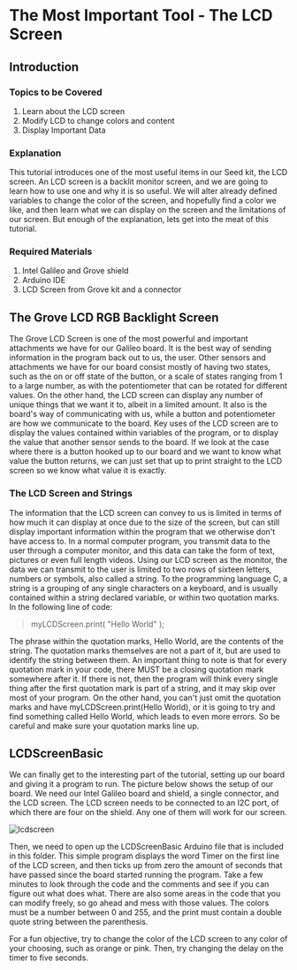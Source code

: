 # The Most Important Tool - The LCD Screen

## Introduction

### Topics to be Covered
  1. Learn about the LCD screen
  2. Modify LCD to change colors and content
  3. Display Important Data

### Explanation
This tutorial introduces one of the most useful items in our Seed kit, the LCD screen. An LCD screen is a backlit monitor screen, and we are going to learn how to use one and why it is so useful. We will alter already defined variables to change the color of the screen, and hopefully find a color we like, and then learn what we can display on the screen and the limitations of our screen. But enough of the explanation, lets get into the meat of this tutorial.

### Required Materials
  1. Intel Galileo and Grove shield
  2. Arduino IDE
  3. LCD Screen from Grove kit and a connector

## The Grove LCD RGB Backlight Screen
The Grove LCD Screen is one of the most powerful and important attachments we have for our Galileo board. It is the best way of sending information in the program back out to us, the user. Other sensors and attachments we have for our board consist mostly of having two states, such as the on or off state of the button, or a scale of states ranging from 1 to a large number, as with the potentiometer that can be rotated for different values. On the other hand, the LCD screen can display any number of unique things that we want it to, albeit in a limited amount. It also is the board's way of communicating with us, while a button and potentiometer are how we communicate to the board. Key uses of the LCD screen are to display the values contained within variables of the program, or to display the value that another sensor sends to the board. If we look at the case where there is a button hooked up to our board and we want to know what value the button returns, we can just set that up to print straight to the LCD screen so we know what value it is exactly. 

### The LCD Screen and Strings
The information that the LCD screen can convey to us is limited in terms of how much it can display at once due to the size of the screen, but can still display important information within the program that we otherwise don't have access to. In a normal computer program, you transmit data to the user through a computer monitor, and this data can take the form of text, pictures or even full length videos. Using our LCD screen as the monitor, the data we can transmit to the user is limited to two rows of sixteen letters, numbers or symbols, also called a string. To the programming language C, a string is a grouping of any single characters on a keyboard, and is usually contained within a string declared variable, or within two quotation marks. In the following line of code: 

> myLCDScreen.print( "Hello World" );

The phrase within the quotation marks, Hello World, are the contents of the string. The quotation marks themselves are not a part of it, but are used to identify the string between them. An important thing to note is that for every quotation mark in your code, there MUST be a closing quotation mark somewhere after it. If there is not, then the program will think every single thing after the first quotation mark is part of a string, and it may skip over most of your program. On the other hand, you can't just omit the quotation marks and have myLCDScreen.print(Hello World), or it is going to try and find something called Hello World, which leads to even more errors. So be careful and make sure your quotation marks line up. 

## LCDScreenBasic
We can finally get to the interesting part of the tutorial, setting up our board and giving it a program to run. The picture below shows the setup of our board. We need our Intel Galileo board and shield, a single connector, and the LCD screen. The LCD screen needs to be connected to an I2C port, of which there are four on the shield. Any one of them will work for our screen. 

![lcdscreen](https://user-images.githubusercontent.com/14320086/32156182-0b723404-bcf9-11e7-8688-839ebd2e820e.jpg) <br />

Then, we need to open up the LCDScreenBasic Arduino file that is included in this folder. This simple program displays the word Timer on the first line of the LCD screen, and then ticks up from zero the amount of seconds that have passed since the board started running the program. Take a few minutes to look through the code and the comments and see if you can figure out what does what.  There are also some areas in the code that you can modify freely, so go ahead and mess with those values. The colors must be a number between 0 and 255, and the print must contain a double quote string between the parenthesis. 

For a fun objective, try to change the color of the LCD screen to any color of your choosing, such as orange or pink. Then, try changing the delay on the timer to five seconds.

